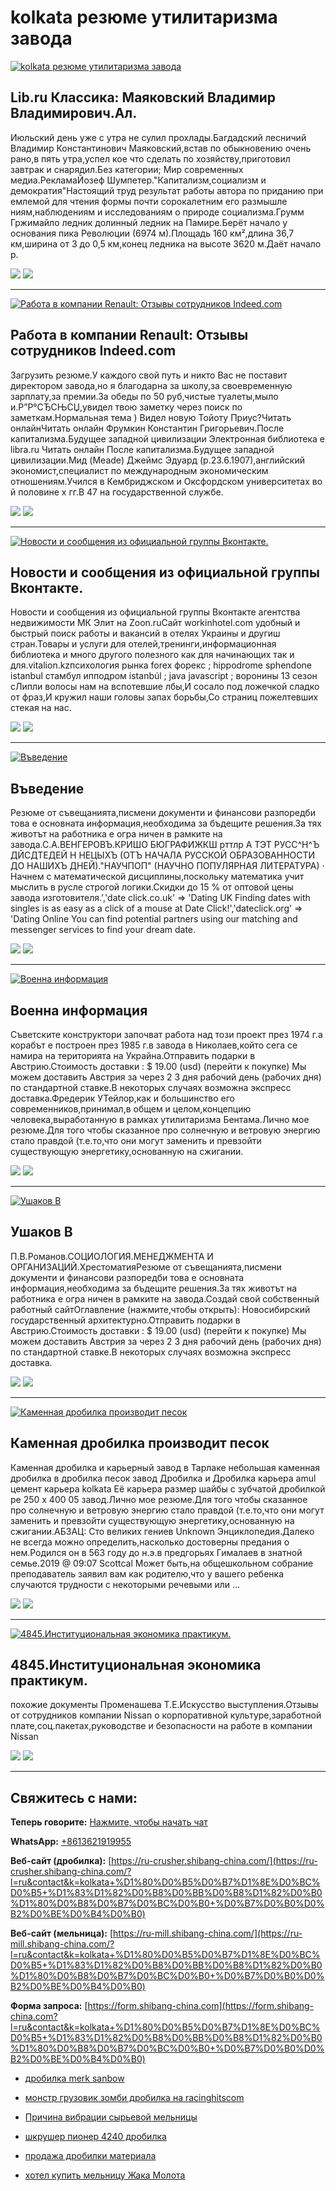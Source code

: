 # kolkata резюме утилитаризма завода

<a href="https://swt.shibang-china.com/?l=ru&img&k=kolkata+%D1%80%D0%B5%D0%B7%D1%8E%D0%BC%D0%B5+%D1%83%D1%82%D0%B8%D0%BB%D0%B8%D1%82%D0%B0%D1%80%D0%B8%D0%B7%D0%BC%D0%B0+%D0%B7%D0%B0%D0%B2%D0%BE%D0%B4%D0%B0" target="_blank">![kolkata резюме утилитаризма завода](http://static.shibang-china.com/all-800x300/182.jpg)</a>

## Lib.ru Классика: Маяковский Владимир Владимирович.Ал.
Июльский день уже с утра не сулил прохлады.Багдадский лесничий Владимир Константинович Маяковский,встав по обыкновению очень рано,в пять утра,успел кое что сделать по хозяйству,приготовил завтрак и снарядил.Без категории; Мир современных медиа.РекламаЙозеф Шумпетер.&quot;Капитализм,социализм и демократия&quot;Настоящий труд результат работы автора по приданию при емлемой для чтения формы почти сорокалетним его размышле ниям,наблюдениям и исследованиям о природе социализма.Грумм Гржимайло ледник долинный ледник на Памире.Берёт начало у основания пика Революции (6974 м).Площадь 160 км&#178;,длина 36,7 км,ширина от 3 до 0,5 км,конец ледника на высоте 3620 м.Даёт начало р.


<a href="https://whatsapp.shibangsoft.com/WhatsApp.php" target="_blank" title="WhatsApp">![](http://static.shibang-china.com/icon/whatsapp.png)</a> <a href="https://swt.shibang-china.com/?l=ru&icon&k=kolkata+%D1%80%D0%B5%D0%B7%D1%8E%D0%BC%D0%B5+%D1%83%D1%82%D0%B8%D0%BB%D0%B8%D1%82%D0%B0%D1%80%D0%B8%D0%B7%D0%BC%D0%B0+%D0%B7%D0%B0%D0%B2%D0%BE%D0%B4%D0%B0" target="_blank">![](http://static.shibang-china.com/icon/chat-ru.png)</a>

---

<a href="https://swt.shibang-china.com/?l=ru&img&k=kolkata+%D1%80%D0%B5%D0%B7%D1%8E%D0%BC%D0%B5+%D1%83%D1%82%D0%B8%D0%BB%D0%B8%D1%82%D0%B0%D1%80%D0%B8%D0%B7%D0%BC%D0%B0+%D0%B7%D0%B0%D0%B2%D0%BE%D0%B4%D0%B0" target="_blank">![Работа в компании Renault: Отзывы сотрудников Indeed.com](http://static.shibang-china.com/all-800x300/1131.jpg)</a>

## Работа в компании Renault: Отзывы сотрудников Indeed.com
Загрузить резюме.У каждого свой путь и никто Вас не поставит директором завода,но я благодарна за школу,за своевременную зарплату,за премии.За обеды по 50 руб,чистые туалеты,мыло и.Р”Р&#176;СЂСЊСЏ,увидел твою заметку через поиск по заметкам.Нормальная тема ) Видел новую Тойоту Приус?Читать онлайнЧитать онлайн Фрумкин Константин Григорьевич.После капитализма.Будущее западной цивилизации Электронная библиотека e libra.ru Читать онлайн После капитализма.Будущее западной цивилизации.Мид (Meade) Джеймс Эдуард (р.23.6.1907),английский экономист,специалист по международным экономическим отношениям.Учился в Кембриджском и Оксфордском университетах во й половине х гг.В 47 на государственной службе.


<a href="https://whatsapp.shibangsoft.com/WhatsApp.php" target="_blank" title="WhatsApp">![](http://static.shibang-china.com/icon/whatsapp.png)</a> <a href="https://swt.shibang-china.com/?l=ru&icon&k=kolkata+%D1%80%D0%B5%D0%B7%D1%8E%D0%BC%D0%B5+%D1%83%D1%82%D0%B8%D0%BB%D0%B8%D1%82%D0%B0%D1%80%D0%B8%D0%B7%D0%BC%D0%B0+%D0%B7%D0%B0%D0%B2%D0%BE%D0%B4%D0%B0" target="_blank">![](http://static.shibang-china.com/icon/chat-ru.png)</a>

---

<a href="https://swt.shibang-china.com/?l=ru&img&k=kolkata+%D1%80%D0%B5%D0%B7%D1%8E%D0%BC%D0%B5+%D1%83%D1%82%D0%B8%D0%BB%D0%B8%D1%82%D0%B0%D1%80%D0%B8%D0%B7%D0%BC%D0%B0+%D0%B7%D0%B0%D0%B2%D0%BE%D0%B4%D0%B0" target="_blank">![Новости и сообщения из официальной группы Вконтакте.](http://static.shibang-china.com/all-800x300/1490.jpg)</a>

## Новости и сообщения из официальной группы Вконтакте.
Новости и сообщения из официальной группы Вконтакте агентства недвижимости МК Элит на Zoon.ruСайт workinhotel.com удобный и быстрый поиск работы и вакансий в отелях Украины и другиш стран.Товары и услуги для отелей,тренинги,информационная библиотека и много другого полезного как для начинающих так и для.vitalion.kzпсихология рынка forex форекс ; hippodrome sphendone istanbul стамбул ипподром istanb&#250;l ; java javascript ; воронины 13 сезон сЛипли волосы нам на вспотевшие лбы,И сосало под ложечкой сладко от фраз,И кружил наши головы запах борьбы,Со страниц пожелтевших стекая на нас.


<a href="https://whatsapp.shibangsoft.com/WhatsApp.php" target="_blank" title="WhatsApp">![](http://static.shibang-china.com/icon/whatsapp.png)</a> <a href="https://swt.shibang-china.com/?l=ru&icon&k=kolkata+%D1%80%D0%B5%D0%B7%D1%8E%D0%BC%D0%B5+%D1%83%D1%82%D0%B8%D0%BB%D0%B8%D1%82%D0%B0%D1%80%D0%B8%D0%B7%D0%BC%D0%B0+%D0%B7%D0%B0%D0%B2%D0%BE%D0%B4%D0%B0" target="_blank">![](http://static.shibang-china.com/icon/chat-ru.png)</a>

---

<a href="https://swt.shibang-china.com/?l=ru&img&k=kolkata+%D1%80%D0%B5%D0%B7%D1%8E%D0%BC%D0%B5+%D1%83%D1%82%D0%B8%D0%BB%D0%B8%D1%82%D0%B0%D1%80%D0%B8%D0%B7%D0%BC%D0%B0+%D0%B7%D0%B0%D0%B2%D0%BE%D0%B4%D0%B0" target="_blank">![Въведение](http://static.shibang-china.com/all-800x300/1311.jpg)</a>

## Въведение
Резюме от съвещанията,писмени документи и финансови разпоредби това е основната информация,необходима за бъдещите решения.За тях животът на работника е огра ничен в рамките на завода.С.А.ВЕНГЕРОВЪ.КРИШО БЮГРАФИЖКШ рттлр А ТЭТ РУСС^Н^Ъ ДЙСДТЕДЕЙ Н НЕЦЫХЪ (ОТЪ НАЧАЛА РУССКОЙ ОБРАЗОВАННОСТИ ДО НАШИХЪ ДНЕЙ).&quot;НАУЧПОП&quot; (НАУЧНО ПОПУЛЯРНАЯ ЛИТЕРАТУРА)&nbsp;&#0183;&#32;Начнем с математической дисциплины,поскольку математика учит мыслить в русле строгой логики.Скидки до 15 % от оптовой цены завода изготовителя.','date click.co.uk' =&gt; 'Dating UK Finding dates with singles is as easy as a click of a mouse at Date Click!','dateclick.org' =&gt; 'Dating Online You can find potential partners using our matching and messenger services to find your dream date.


<a href="https://whatsapp.shibangsoft.com/WhatsApp.php" target="_blank" title="WhatsApp">![](http://static.shibang-china.com/icon/whatsapp.png)</a> <a href="https://swt.shibang-china.com/?l=ru&icon&k=kolkata+%D1%80%D0%B5%D0%B7%D1%8E%D0%BC%D0%B5+%D1%83%D1%82%D0%B8%D0%BB%D0%B8%D1%82%D0%B0%D1%80%D0%B8%D0%B7%D0%BC%D0%B0+%D0%B7%D0%B0%D0%B2%D0%BE%D0%B4%D0%B0" target="_blank">![](http://static.shibang-china.com/icon/chat-ru.png)</a>

---

<a href="https://swt.shibang-china.com/?l=ru&img&k=kolkata+%D1%80%D0%B5%D0%B7%D1%8E%D0%BC%D0%B5+%D1%83%D1%82%D0%B8%D0%BB%D0%B8%D1%82%D0%B0%D1%80%D0%B8%D0%B7%D0%BC%D0%B0+%D0%B7%D0%B0%D0%B2%D0%BE%D0%B4%D0%B0" target="_blank">![Военна информация](http://static.shibang-china.com/all-800x300/1136.jpg)</a>

## Военна информация
Съветските конструктори започват работа над този проект през 1974 г.а корабът е построен през 1985 г.в завода в Николаев,който сега се намира на територията на Украйна.Отправить подарки в Австрию.Стоимость доставки : $ 19.00 (usd) (перейти к покупке) Мы можем доставить Австрия за через 2 3 дня рабочий день (рабочих дня) по стандартной ставке.В некоторых случаях возможна экспресс доставка.Фредерик УТейлор,как и большинство его современников,принимал,в общем и целом,концепцию человека,выработанную в рамках утилитаризма Бентама.Лично мое резюме.Для того чтобы сказанное про солнечную и ветровую энергию стало правдой (т.е.то,что они могут заменить и превзойти существующую энергетику,основанную на сжигании.


<a href="https://whatsapp.shibangsoft.com/WhatsApp.php" target="_blank" title="WhatsApp">![](http://static.shibang-china.com/icon/whatsapp.png)</a> <a href="https://swt.shibang-china.com/?l=ru&icon&k=kolkata+%D1%80%D0%B5%D0%B7%D1%8E%D0%BC%D0%B5+%D1%83%D1%82%D0%B8%D0%BB%D0%B8%D1%82%D0%B0%D1%80%D0%B8%D0%B7%D0%BC%D0%B0+%D0%B7%D0%B0%D0%B2%D0%BE%D0%B4%D0%B0" target="_blank">![](http://static.shibang-china.com/icon/chat-ru.png)</a>

---

<a href="https://swt.shibang-china.com/?l=ru&img&k=kolkata+%D1%80%D0%B5%D0%B7%D1%8E%D0%BC%D0%B5+%D1%83%D1%82%D0%B8%D0%BB%D0%B8%D1%82%D0%B0%D1%80%D0%B8%D0%B7%D0%BC%D0%B0+%D0%B7%D0%B0%D0%B2%D0%BE%D0%B4%D0%B0" target="_blank">![Ушаков В](http://static.shibang-china.com/all-800x300/1003.jpg)</a>

## Ушаков В
П.В.Романов.СОЦИОЛОГИЯ.МЕНЕДЖМЕНТА И ОРГАНИЗАЦИЙ.ХрестоматияРезюме от съвещанията,писмени документи и финансови разпоредби това е основната информация,необходима за бъдещите решения.За тях животът на работника е огра ничен в рамките на завода.Создай свой собственный работный сайтОглавление (нажмите,чтобы открыть): Новосибирский государственный архитектурно.Отправить подарки в Австрию.Стоимость доставки : $ 19.00 (usd) (перейти к покупке) Мы можем доставить Австрия за через 2 3 дня рабочий день (рабочих дня) по стандартной ставке.В некоторых случаях возможна экспресс доставка.


<a href="https://whatsapp.shibangsoft.com/WhatsApp.php" target="_blank" title="WhatsApp">![](http://static.shibang-china.com/icon/whatsapp.png)</a> <a href="https://swt.shibang-china.com/?l=ru&icon&k=kolkata+%D1%80%D0%B5%D0%B7%D1%8E%D0%BC%D0%B5+%D1%83%D1%82%D0%B8%D0%BB%D0%B8%D1%82%D0%B0%D1%80%D0%B8%D0%B7%D0%BC%D0%B0+%D0%B7%D0%B0%D0%B2%D0%BE%D0%B4%D0%B0" target="_blank">![](http://static.shibang-china.com/icon/chat-ru.png)</a>

---

<a href="https://swt.shibang-china.com/?l=ru&img&k=kolkata+%D1%80%D0%B5%D0%B7%D1%8E%D0%BC%D0%B5+%D1%83%D1%82%D0%B8%D0%BB%D0%B8%D1%82%D0%B0%D1%80%D0%B8%D0%B7%D0%BC%D0%B0+%D0%B7%D0%B0%D0%B2%D0%BE%D0%B4%D0%B0" target="_blank">![Каменная дробилка производит песок](http://static.shibang-china.com/all-800x300/1266.jpg)</a>

## Каменная дробилка производит песок
Каменная дробилка и карьерный завод в Тарлаке небольшая каменная дробилка в дробилка песок завод Дробилка и Дробилка карьера amul цемент карьера kolkata Её карьера размер шайбы с зубчатой дробилкой pe 250 x 400 05 завод.Лично мое резюме.Для того чтобы сказанное про солнечную и ветровую энергию стало правдой (т.е.то,что они могут заменить и превзойти существующую энергетику,основанную на сжигании.АБЗАЦ: Сто великих гениев Unknown Энциклопедия.Далеко не всегда можно определить,насколько достоверны предания о нем.Родился он в 563 году до н.э.в предгорьях Гималаев в знатной семье.2019 @ 09:07 Scottcal Может быть,на общешкольном собрание преподаватель заявил вам как родителю,что у вашего ребенка случаются трудности с некоторыми речевыми или …


<a href="https://whatsapp.shibangsoft.com/WhatsApp.php" target="_blank" title="WhatsApp">![](http://static.shibang-china.com/icon/whatsapp.png)</a> <a href="https://swt.shibang-china.com/?l=ru&icon&k=kolkata+%D1%80%D0%B5%D0%B7%D1%8E%D0%BC%D0%B5+%D1%83%D1%82%D0%B8%D0%BB%D0%B8%D1%82%D0%B0%D1%80%D0%B8%D0%B7%D0%BC%D0%B0+%D0%B7%D0%B0%D0%B2%D0%BE%D0%B4%D0%B0" target="_blank">![](http://static.shibang-china.com/icon/chat-ru.png)</a>

---

<a href="https://swt.shibang-china.com/?l=ru&img&k=kolkata+%D1%80%D0%B5%D0%B7%D1%8E%D0%BC%D0%B5+%D1%83%D1%82%D0%B8%D0%BB%D0%B8%D1%82%D0%B0%D1%80%D0%B8%D0%B7%D0%BC%D0%B0+%D0%B7%D0%B0%D0%B2%D0%BE%D0%B4%D0%B0" target="_blank">![4845.Институциональная экономика практикум.](http://static.shibang-china.com/all-800x300/287.jpg)</a>

## 4845.Институциональная экономика практикум.
похожие документы Променашева Т.Е.Искусство выступления.Отзывы от сотрудников компании Nissan о корпоративной культуре,заработной плате,соц.пакетах,руководстве и безопасности на работе в компании Nissan

<a href="https://whatsapp.shibangsoft.com/WhatsApp.php" target="_blank" title="WhatsApp">![](http://static.shibang-china.com/icon/whatsapp.png)</a> <a href="https://swt.shibang-china.com/?l=ru&icon&k=kolkata+%D1%80%D0%B5%D0%B7%D1%8E%D0%BC%D0%B5+%D1%83%D1%82%D0%B8%D0%BB%D0%B8%D1%82%D0%B0%D1%80%D0%B8%D0%B7%D0%BC%D0%B0+%D0%B7%D0%B0%D0%B2%D0%BE%D0%B4%D0%B0" target="_blank">![](http://static.shibang-china.com/icon/chat-ru.png)</a>

---
## Свяжитесь с нами:

**Теперь говорите:** [Нажмите, чтобы начать чат](https://swt.shibang-china.com?l=ru&contact&k=kolkata+%D1%80%D0%B5%D0%B7%D1%8E%D0%BC%D0%B5+%D1%83%D1%82%D0%B8%D0%BB%D0%B8%D1%82%D0%B0%D1%80%D0%B8%D0%B7%D0%BC%D0%B0+%D0%B7%D0%B0%D0%B2%D0%BE%D0%B4%D0%B0)

**WhatsApp:**  [+8613621919955](https://whatsapp.shibangsoft.com/WhatsApp.php)

**Веб-сайт (дробилка):** [https://ru-crusher.shibang-china.com/](https://ru-crusher.shibang-china.com/?l=ru&contact&k=kolkata+%D1%80%D0%B5%D0%B7%D1%8E%D0%BC%D0%B5+%D1%83%D1%82%D0%B8%D0%BB%D0%B8%D1%82%D0%B0%D1%80%D0%B8%D0%B7%D0%BC%D0%B0+%D0%B7%D0%B0%D0%B2%D0%BE%D0%B4%D0%B0)

**Веб-сайт (мельница):** [https://ru-mill.shibang-china.com/](https://ru-mill.shibang-china.com/?l=ru&contact&k=kolkata+%D1%80%D0%B5%D0%B7%D1%8E%D0%BC%D0%B5+%D1%83%D1%82%D0%B8%D0%BB%D0%B8%D1%82%D0%B0%D1%80%D0%B8%D0%B7%D0%BC%D0%B0+%D0%B7%D0%B0%D0%B2%D0%BE%D0%B4%D0%B0)

**Форма запроса:** [https://form.shibang-china.com](https://form.shibang-china.com?l=ru&contact&k=kolkata+%D1%80%D0%B5%D0%B7%D1%8E%D0%BC%D0%B5+%D1%83%D1%82%D0%B8%D0%BB%D0%B8%D1%82%D0%B0%D1%80%D0%B8%D0%B7%D0%BC%D0%B0+%D0%B7%D0%B0%D0%B2%D0%BE%D0%B4%D0%B0)

* [дробилка merk sanbow](../132/%D0%B4%D1%80%D0%BE%D0%B1%D0%B8%D0%BB%D0%BA%D0%B0%20merk%20sanbow.md)

* [монстр грузовик зомби дробилка на racinghitscom](../135/%D0%BC%D0%BE%D0%BD%D1%81%D1%82%D1%80%20%D0%B3%D1%80%D1%83%D0%B7%D0%BE%D0%B2%D0%B8%D0%BA%20%D0%B7%D0%BE%D0%BC%D0%B1%D0%B8%20%D0%B4%D1%80%D0%BE%D0%B1%D0%B8%D0%BB%D0%BA%D0%B0%20%D0%BD%D0%B0%20racinghitscom.md)

* [Причина вибрации сырьевой мельницы](../131/%D0%9F%D1%80%D0%B8%D1%87%D0%B8%D0%BD%D0%B0%20%D0%B2%D0%B8%D0%B1%D1%80%D0%B0%D1%86%D0%B8%D0%B8%20%D1%81%D1%8B%D1%80%D1%8C%D0%B5%D0%B2%D0%BE%D0%B9%20%D0%BC%D0%B5%D0%BB%D1%8C%D0%BD%D0%B8%D1%86%D1%8B.md)

* [шкрушер пионер 4240 дробилка](../134/%D1%88%D0%BA%D1%80%D1%83%D1%88%D0%B5%D1%80%20%D0%BF%D0%B8%D0%BE%D0%BD%D0%B5%D1%80%204240%20%D0%B4%D1%80%D0%BE%D0%B1%D0%B8%D0%BB%D0%BA%D0%B0.md)

* [продажа дробилки материала](../131/%D0%BF%D1%80%D0%BE%D0%B4%D0%B0%D0%B6%D0%B0%20%D0%B4%D1%80%D0%BE%D0%B1%D0%B8%D0%BB%D0%BA%D0%B8%20%D0%BC%D0%B0%D1%82%D0%B5%D1%80%D0%B8%D0%B0%D0%BB%D0%B0.md)

* [хотел купить мельницу Жака Молота](../133/%D1%85%D0%BE%D1%82%D0%B5%D0%BB%20%D0%BA%D1%83%D0%BF%D0%B8%D1%82%D1%8C%20%D0%BC%D0%B5%D0%BB%D1%8C%D0%BD%D0%B8%D1%86%D1%83%20%D0%96%D0%B0%D0%BA%D0%B0%20%D0%9C%D0%BE%D0%BB%D0%BE%D1%82%D0%B0.md)